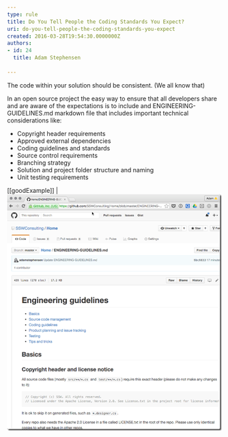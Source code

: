 ```yaml
---
type: rule
title: Do You Tell People the Coding Standards You Expect?
uri: do-you-tell-people-the-coding-standards-you-expect
created: 2016-03-28T19:54:30.0000000Z
authors:
- id: 24
  title: Adam Stephensen

---
```


The code within your solution should be consistent. (We all know that)​

In an open source project the easy way to ensure that all developers share and are aware of the expectations is to include and ENGINEERING-GUIDELINES.md markdown file that includes important technical considerations like​:
 


- Copyright header requirements
- Approved external dependencies
- Coding guidelines and standards
- Source control requirements
- Branching strategy
- Solution and project folder structure and naming
- Unit testing requirements


[[goodExample]]
| ![ Good Example - Adding an ENGINEERING-GUIDELINES.md to your project clearly defines the engineering practices and guidelines that must be required for contributors pull requests to be accepted​  ](guidelines-opensource.png)
